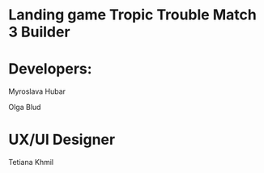 # Landing game Tropic Trouble Match 3 Builder

# Developers:

Myroslava Hubar

Olga Blud

# UX/UI Designer

Tetiana Khmil
